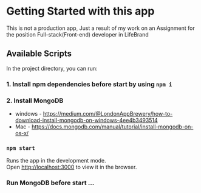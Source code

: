 # Getting Started with this app

This is not a production app, Just a result of my work on an Assignment for the position Full-stack(Front-end) developer in LifeBrand

## Available Scripts

In the project directory, you can run:

### 1. Install npm dependencies before start by using `npm i`
### 2. Install MongoDB  
- windows - https://medium.com/@LondonAppBrewery/how-to-download-install-mongodb-on-windows-4ee4b3493514
- Mac - https://docs.mongodb.com/manual/tutorial/install-mongodb-on-os-x/

### `npm start`

Runs the app in the development mode.\
Open [http://localhost:3000](http://localhost:3000) to view it in the browser.

### Run MongoDB before start ...

